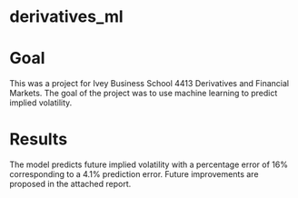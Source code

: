 # derivatives_ml

# Goal
This was a project for Ivey Business School 4413 Derivatives and Financial Markets. The goal of the project was to use machine learning to predict implied volatility.

# Results
The model predicts future implied volatility with a percentage error of 16% corresponding to a 4.1% prediction error. Future improvements are proposed in the attached report.
